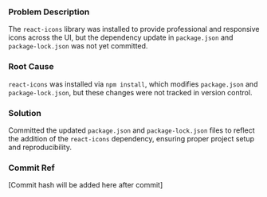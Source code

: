 ### Problem Description
The `react-icons` library was installed to provide professional and responsive icons across the UI, but the dependency update in `package.json` and `package-lock.json` was not yet committed.

### Root Cause
`react-icons` was installed via `npm install`, which modifies `package.json` and `package-lock.json`, but these changes were not tracked in version control.

### Solution
Committed the updated `package.json` and `package-lock.json` files to reflect the addition of the `react-icons` dependency, ensuring proper project setup and reproducibility.

### Commit Ref
[Commit hash will be added here after commit]